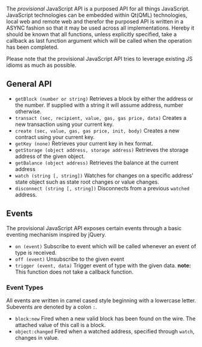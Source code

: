 The *provisional* JavaScript API is a purposed API for all things JavaScript. JavaScript technologies can be embedded within Qt(QML) technologies, local web and remote web and therefor the purposed API is written in a ASYNC fashion so that it may be used across all implementations. Hereby it should be known that all functions, unless explicitly specified, take a callback as last function argument which will be called when the operation has been completed.

Please note that the provisional JavaScript API tries to leverage existing JS idioms as much as possible.

## General API

* `getBlock (number or string)`
    Retrieves a block by either the address or the number. If supplied with a string it will assume address, number otherwise.
* `transact (sec, recipient, value, gas, gas price, data)`
    Creates a new transaction using your current key.
* `create (sec, value, gas, gas price, init, body)`
    Creates a new contract using your current key.
* `getKey (none)`
    Retrieves your current key in hex format.
* `getStorage (object address, storage address)`
    Retrieves the storage address of the given object.
* `getBalance (object address)`
    Retrieves the balance at the current address
* `watch (string [, string])`
    Watches for changes on a specific address' state object such as state root changes or value changes.
* `disconnect (string [, string])`
    Disconnects from a previous `watched` address.

## Events

The provisional JavaScript API exposes certain events through a basic eventing mechanism inspired by jQuery.

* `on (event)`
    Subscribe to event which will be called whenever an event of type <event> is received.
* `off (event)`
    Unsubscribe to the given event
* `trigger (event, data)`
    Trigger event of type <event> with the given data. **note:** This function does not take a callback function.
    
### Event Types

All events are written in camel cased style beginning with a lowercase letter. Subevents are denoted by a colon `:`.

* `block:new`
    Fired when a new valid block has been found on the wire. The attached value of this call is a block.
* `object:changed`
    Fired when a watched address, specified through `watch`, changes in value.